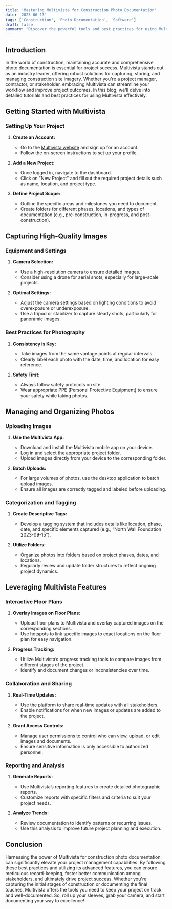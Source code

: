 ```yaml
---
title: 'Mastering Multivista for Construction Photo Documentation'
date: '2023-06-13'
tags: ['Construction', 'Photo Documentation', 'Software']
draft: false
summary: 'Discover the powerful tools and best practices for using Multivista to enhance construction projects through comprehensive photo documentation.'
---
```


## Introduction

In the world of construction, maintaining accurate and comprehensive photo documentation is essential for project success. Multivista stands out as an industry leader, offering robust solutions for capturing, storing, and managing construction site imagery. Whether you're a project manager, contractor, or stakeholder, embracing Multivista can streamline your workflow and improve project outcomes. In this blog, we'll delve into detailed tutorials and best practices for using Multivista effectively.

## Getting Started with Multivista

### Setting Up Your Project

1. **Create an Account:**
   - Go to the [Multivista website](https://www.multivista.com) and sign up for an account.
   - Follow the on-screen instructions to set up your profile.

2. **Add a New Project:**
   - Once logged in, navigate to the dashboard.
   - Click on "New Project" and fill out the required project details such as name, location, and project type.

3. **Define Project Scope:**
   - Outline the specific areas and milestones you need to document.
   - Create folders for different phases, locations, and types of documentation (e.g., pre-construction, in-progress, and post-construction).

## Capturing High-Quality Images

### Equipment and Settings

1. **Camera Selection:**
   - Use a high-resolution camera to ensure detailed images.
   - Consider using a drone for aerial shots, especially for large-scale projects.

2. **Optimal Settings:**
   - Adjust the camera settings based on lighting conditions to avoid overexposure or underexposure.
   - Use a tripod or stabilizer to capture steady shots, particularly for panoramic images.

### Best Practices for Photography

1. **Consistency is Key:**
   - Take images from the same vantage points at regular intervals.
   - Clearly label each photo with the date, time, and location for easy reference.

2. **Safety First:**
   - Always follow safety protocols on site.
   - Wear appropriate PPE (Personal Protective Equipment) to ensure your safety while taking photos.

## Managing and Organizing Photos

### Uploading Images

1. **Use the Multivista App:**
   - Download and install the Multivista mobile app on your device.
   - Log in and select the appropriate project folder.
   - Upload images directly from your device to the corresponding folder.

2. **Batch Uploads:**
   - For large volumes of photos, use the desktop application to batch upload images.
   - Ensure all images are correctly tagged and labeled before uploading.

### Categorization and Tagging

1. **Create Descriptive Tags:**
   - Develop a tagging system that includes details like location, phase, date, and specific elements captured (e.g., “North Wall Foundation 2023-09-15”).

2. **Utilize Folders:**
   - Organize photos into folders based on project phases, dates, and locations.
   - Regularly review and update folder structures to reflect ongoing project dynamics.

## Leveraging Multivista Features

### Interactive Floor Plans

1. **Overlay Images on Floor Plans:**
   - Upload floor plans to Multivista and overlay captured images on the corresponding sections.
   - Use hotspots to link specific images to exact locations on the floor plan for easy navigation.

2. **Progress Tracking:**
   - Utilize Multivista’s progress tracking tools to compare images from different stages of the project.
   - Identify and document changes or inconsistencies over time.

### Collaboration and Sharing

1. **Real-Time Updates:**
   - Use the platform to share real-time updates with all stakeholders.
   - Enable notifications for when new images or updates are added to the project.

2. **Grant Access Controls:**
   - Manage user permissions to control who can view, upload, or edit images and documents.
   - Ensure sensitive information is only accessible to authorized personnel.

### Reporting and Analysis

1. **Generate Reports:**
   - Use Multivista’s reporting features to create detailed photographic reports.
   - Customize reports with specific filters and criteria to suit your project needs.

2. **Analyze Trends:**
   - Review documentation to identify patterns or recurring issues.
   - Use this analysis to improve future project planning and execution.

## Conclusion

Harnessing the power of Multivista for construction photo documentation can significantly elevate your project management capabilities. By following these best practices and utilizing its advanced features, you can ensure meticulous record-keeping, foster better communication among stakeholders, and ultimately drive project success. Whether you're capturing the initial stages of construction or documenting the final touches, Multivista offers the tools you need to keep your project on track and well-documented. So, roll up your sleeves, grab your camera, and start documenting your way to excellence!